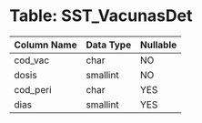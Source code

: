 # Table: SST_VacunasDet

| Column Name | Data Type | Nullable |
|-------------|-----------|----------|
| cod_vac | char | NO |
| dosis | smallint | NO |
| cod_peri | char | YES |
| dias | smallint | YES |
